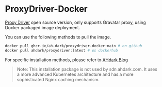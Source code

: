# ProxyDriver-Docker

[Proxy Driver][1] open source version, only supports Gravatar proxy, using Docker packaged image deployment.

You can use the following methods to pull the image.

```bash
docker pull ghcr.io/ah-dark/proxydriver-docker:main # on github
docker pull ahdark/proxydriver:latest # on dockerhub
```

For specific installation methods, please refer to [AHdark Blog][2]

> Note: This installation package is not used by sdn.ahdark.com. It uses a more advanced Kubernetes architecture and has a more sophisticated Nginx caching mechanism.

[1]: https://sdn.ahdark.com
[2]: https://ahdark.com
